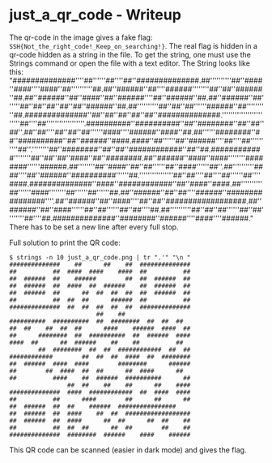 # just_a_qr_code - Writeup

The qr-code in the image gives a fake flag: `SSH{Not_the_right_code!_Keep_on_searching!}`.
The real flag is hidden in a qr-code hidden as a string in the file. 
To get the string, one must use the Strings command or open the file with a text editor.
The String looks like this: "##############''''##''''''##''''##''##############.##''''''''''##''####''####''''####''##''''''''''##.##''######''##''''######''''''''##''##''######''##.##''######''##''####''##''######''''##''######''##.##''######''##''''''##''##''##''##''##''######''##.##''''''''''##''##''##''''''######''##''''''''''##.##############''##''##''##''##''##''##############.''''''''''''''''''''''''##''''##''''''''''''''''''.##########''##########''##''########''##''##''##''.##''##''''##''##''##''''''####''''######''####''##.##''''''########''##''##########''##''######''####.####''##''''''##''######''''##''''##''''''''''##''.''''''''##''########''##''##''############''##''##.############''''''''##''##''##''####''##''########.##''######''####''####''''''''########''''''######.##''''''''##''####''##''##''''''##''####''''''##''.##''''''''''####''''##''######''##########''''''##.''''''''''''''''##''##''''##''''##''''''##''''####.##############''####''############''##''####''####.##''''''''''##''''''####''''''''##''''''##''''''##.##''######''##''##''''######''################''''.##''######''##''####''''##''##''##################.##''######''##''####''''''##''##''''''##''##''''##.##''''''''''##''##''##''''''##''##''''''''##''''##.##############''########''######''''####''''######."
There has to be set a new line after every full stop.

Full solution to print the QR code:

```shell
$ strings -n 10 just_a_qr_code.png | tr ".'" "\n "
##############    ##      ##    ##  ##############
##          ##  ####  ####    ####  ##          ##
##  ######  ##    ######        ##  ##  ######  ##
##  ######  ##  ####  ##  ######    ##  ######  ##
##  ######  ##      ##  ##  ##  ##  ##  ######  ##
##          ##  ##  ##      ######  ##          ##
##############  ##  ##  ##  ##  ##  ##############
                        ##    ##                  
##########  ##########  ##  ########  ##  ##  ##  
##  ##    ##  ##  ##      ####    ######  ####  ##
##      ########  ##  ##########  ##  ######  ####
####  ##      ##  ######    ##    ##          ##  
        ##  ########  ##  ##  ############  ##  ##
############        ##  ##  ##  ####  ##  ########
##  ######  ####  ####        ########      ######
##        ##  ####  ##  ##      ##  ####      ##  
##          ####    ##  ######  ##########      ##
                ##  ##    ##    ##      ##    ####
##############  ####  ############  ##  ####  ####
##          ##      ####        ##      ##      ##
##  ######  ##  ##    ######  ################    
##  ######  ##  ####    ##  ##  ##################
##  ######  ##  ####      ##  ##      ##  ##    ##
##          ##  ##  ##      ##  ##        ##    ##
##############  ########  ######    ####    ######

```

This QR code can be scanned (easier in dark mode) and gives the flag.
